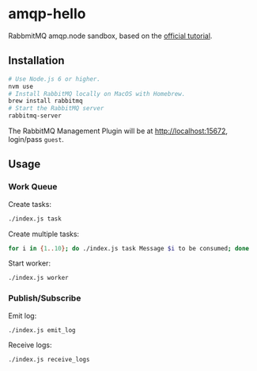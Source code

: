 # amqp-hello

RabbmitMQ amqp.node sandbox, based on the [official tutorial](https://www.rabbitmq.com/tutorials/tutorial-one-javascript.html).

## Installation

```bash
# Use Node.js 6 or higher.
nvm use
# Install RabbitMQ locally on MacOS with Homebrew.
brew install rabbitmq
# Start the RabbitMQ server
rabbitmq-server
```

The RabbitMQ Management Plugin will be at [http://localhost:15672](http://localhost:15672), login/pass `guest`.

## Usage

### Work Queue

Create tasks:

```bash
./index.js task
```

Create multiple tasks:

```bash
for i in {1..10}; do ./index.js task Message $i to be consumed; done
```

Start worker:

```bash
./index.js worker
```

### Publish/Subscribe

Emit log:

```bash
./index.js emit_log
```

Receive logs:

```bash
./index.js receive_logs
```
